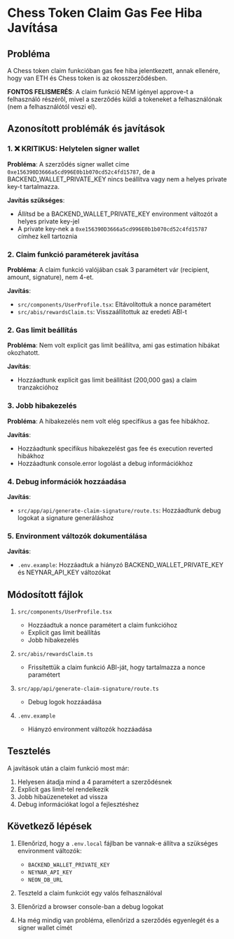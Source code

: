 # Chess Token Claim Gas Fee Hiba Javítása

## Probléma
A Chess token claim funkcióban gas fee hiba jelentkezett, annak ellenére, hogy van ETH és Chess token is az okosszerződésben.

**FONTOS FELISMERÉS**: A claim funkció NEM igényel approve-t a felhasználó részéről, mivel a szerződés küldi a tokeneket a felhasználónak (nem a felhasználótól veszi el).

## Azonosított problémák és javítások

### 1. ❌ KRITIKUS: Helytelen signer wallet
**Probléma**: A szerződés signer wallet címe `0xe156390D3666a5cd996E0b1b070cd52c4fd15787`, de a BACKEND_WALLET_PRIVATE_KEY nincs beállítva vagy nem a helyes private key-t tartalmazza.

**Javítás szükséges**:
- Állítsd be a BACKEND_WALLET_PRIVATE_KEY environment változót a helyes private key-jel
- A private key-nek a `0xe156390D3666a5cd996E0b1b070cd52c4fd15787` címhez kell tartoznia

### 2. Claim funkció paraméterek javítása
**Probléma**: A claim funkció valójában csak 3 paramétert vár (recipient, amount, signature), nem 4-et.

**Javítás**:
- `src/components/UserProfile.tsx`: Eltávolítottuk a nonce paramétert
- `src/abis/rewardsClaim.ts`: Visszaállítottuk az eredeti ABI-t

### 2. Gas limit beállítás
**Probléma**: Nem volt explicit gas limit beállítva, ami gas estimation hibákat okozhatott.

**Javítás**:
- Hozzáadtunk explicit gas limit beállítást (200,000 gas) a claim tranzakcióhoz

### 3. Jobb hibakezelés
**Probléma**: A hibakezelés nem volt elég specifikus a gas fee hibákhoz.

**Javítás**:
- Hozzáadtunk specifikus hibakezelést gas fee és execution reverted hibákhoz
- Hozzáadtunk console.error logolást a debug információkhoz

### 4. Debug információk hozzáadása
**Javítás**:
- `src/app/api/generate-claim-signature/route.ts`: Hozzáadtunk debug logokat a signature generáláshoz

### 5. Environment változók dokumentálása
**Javítás**:
- `.env.example`: Hozzáadtuk a hiányzó BACKEND_WALLET_PRIVATE_KEY és NEYNAR_API_KEY változókat

## Módosított fájlok

1. `src/components/UserProfile.tsx`
   - Hozzáadtuk a nonce paramétert a claim funkcióhoz
   - Explicit gas limit beállítás
   - Jobb hibakezelés

2. `src/abis/rewardsClaim.ts`
   - Frissítettük a claim funkció ABI-ját, hogy tartalmazza a nonce paramétert

3. `src/app/api/generate-claim-signature/route.ts`
   - Debug logok hozzáadása

4. `.env.example`
   - Hiányzó environment változók hozzáadása

## Tesztelés

A javítások után a claim funkció most már:
1. Helyesen átadja mind a 4 paramétert a szerződésnek
2. Explicit gas limit-tel rendelkezik
3. Jobb hibaüzeneteket ad vissza
4. Debug információkat logol a fejlesztéshez

## Következő lépések

1. Ellenőrizd, hogy a `.env.local` fájlban be vannak-e állítva a szükséges environment változók:
   - `BACKEND_WALLET_PRIVATE_KEY`
   - `NEYNAR_API_KEY`
   - `NEON_DB_URL`

2. Teszteld a claim funkciót egy valós felhasználóval

3. Ellenőrizd a browser console-ban a debug logokat

4. Ha még mindig van probléma, ellenőrizd a szerződés egyenlegét és a signer wallet címét